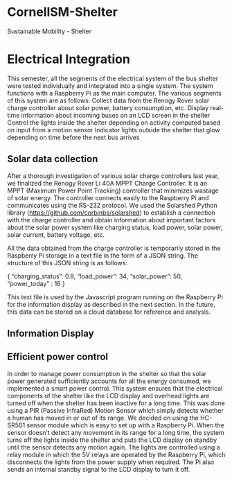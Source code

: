 # CornellSM-Shelter
Sustainable Mobility - Shelter

# Electrical Integration
This semester, all the segments of the electrical system of the bus shelter were tested individually and integrated into a single system. The system functions with a Raspberry Pi as the main computer. The various segments of this system are as follows: 
Collect data from the Renogy Rover solar charge controller about solar power, battery consumption, etc.
Display real-time information about incoming buses on an LCD screen in the shelter
Control the lights inside the shelter depending on activity computed based on input from a motion sensor
Indicator lights outside the shelter that glow depending on time before the next bus arrives

## Solar data collection
After a thorough investigation of various solar charge controllers last year, we finalized the Renogy Rover Li 40A MPPT Charge Controller. It is an MPPT (Maximum Power Point Tracking) controller that minimizes wastage of solar energy. The controller connects easily to the Raspberry Pi and communicates using the RS-232 protocol. We used the Solarshed Python library (https://github.com/corbinbs/solarshed) to establish a connection with the charge controller and obtain information about important factors about the solar power system like charging status, load power, solar power, solar current, battery voltage, etc. 

All the data obtained from the charge controller is temporarily stored in the Raspberry Pi storage in a text file in the form of a JSON string. The structure of this JSON string is as follows: 

{
  “charging_status”: 0.8, 
  “load_power”: 34, 
  “solar_power”: 50,
  “power_today” : 16
} 

This text file is used by the Javascript program running on the Raspberry Pi for the information display as described in the next section. In the future, this data can be stored on a cloud database for reference and analysis. 

## Information Display

## Efficient power control
In order to manage power consumption in the shelter so that the solar power generated sufficiently accounts for all the energy consumed, we implemented a smart power control. This system ensures that the electrical components of the shelter like the LCD display and overhead lights are turned off when the shelter has been inactive for a long time. This was done using a PIR (Passive InfraRed) Motion Sensor which simply detects whether a human has moved in or out of its range. We decided on using the HC-SR501 sensor module which is easy to set up with a Raspberry Pi. When the sensor doesn’t detect any movement in its range for a long time, the system turns off the lights inside the shelter and puts the LCD display on standby until the sensor detects any motion again. The lights are controlled using a relay module in which the 5V relays are operated by the Raspberry Pi, which disconnects the lights from the power supply when required. The Pi also sends an internal standby signal to the LCD display to turn it off.
